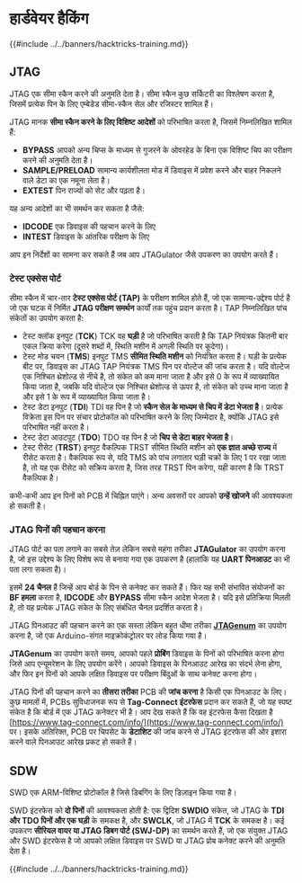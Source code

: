 # हार्डवेयर हैकिंग

{{#include ../../banners/hacktricks-training.md}}

## JTAG

JTAG एक सीमा स्कैन करने की अनुमति देता है। सीमा स्कैन कुछ सर्किटरी का विश्लेषण करता है, जिसमें प्रत्येक पिन के लिए एम्बेडेड सीमा-स्कैन सेल और रजिस्टर शामिल हैं।

JTAG मानक **सीमा स्कैन करने के लिए विशिष्ट आदेशों** को परिभाषित करता है, जिसमें निम्नलिखित शामिल हैं:

- **BYPASS** आपको अन्य चिप्स के माध्यम से गुजरने के ओवरहेड के बिना एक विशिष्ट चिप का परीक्षण करने की अनुमति देता है।
- **SAMPLE/PRELOAD** सामान्य कार्यशीलता मोड में डिवाइस में प्रवेश करने और बाहर निकलने वाले डेटा का एक नमूना लेता है।
- **EXTEST** पिन राज्यों को सेट और पढ़ता है।

यह अन्य आदेशों का भी समर्थन कर सकता है जैसे:

- **IDCODE** एक डिवाइस की पहचान करने के लिए
- **INTEST** डिवाइस के आंतरिक परीक्षण के लिए

आप इन निर्देशों का सामना कर सकते हैं जब आप JTAGulator जैसे उपकरण का उपयोग करते हैं।

### टेस्ट एक्सेस पोर्ट

सीमा स्कैन में चार-तार **टेस्ट एक्सेस पोर्ट (TAP)** के परीक्षण शामिल होते हैं, जो एक सामान्य-उद्देश्य पोर्ट है जो एक घटक में निर्मित **JTAG परीक्षण समर्थन** कार्यों तक पहुंच प्रदान करता है। TAP निम्नलिखित पांच संकेतों का उपयोग करता है:

- टेस्ट क्लॉक इनपुट (**TCK**) TCK वह **घड़ी** है जो परिभाषित करती है कि TAP नियंत्रक कितनी बार एकल क्रिया करेगा (दूसरे शब्दों में, स्थिति मशीन में अगली स्थिति पर कूदेगा)।
- टेस्ट मोड चयन (**TMS**) इनपुट TMS **सीमित स्थिति मशीन** को नियंत्रित करता है। घड़ी के प्रत्येक बीट पर, डिवाइस का JTAG TAP नियंत्रक TMS पिन पर वोल्टेज की जांच करता है। यदि वोल्टेज एक निश्चित थ्रेशोल्ड से नीचे है, तो संकेत को कम माना जाता है और इसे 0 के रूप में व्याख्यायित किया जाता है, जबकि यदि वोल्टेज एक निश्चित थ्रेशोल्ड से ऊपर है, तो संकेत को उच्च माना जाता है और इसे 1 के रूप में व्याख्यायित किया जाता है।
- टेस्ट डेटा इनपुट (**TDI**) TDI वह पिन है जो **स्कैन सेल के माध्यम से चिप में डेटा भेजता है**। प्रत्येक विक्रेता इस पिन पर संचार प्रोटोकॉल को परिभाषित करने के लिए जिम्मेदार है, क्योंकि JTAG इसे परिभाषित नहीं करता है।
- टेस्ट डेटा आउटपुट (**TDO**) TDO वह पिन है जो **चिप से डेटा बाहर भेजता है**।
- टेस्ट रीसेट (**TRST**) इनपुट वैकल्पिक TRST सीमित स्थिति मशीन को **एक ज्ञात अच्छे राज्य** में रीसेट करता है। वैकल्पिक रूप से, यदि TMS को पांच लगातार घड़ी चक्रों के लिए 1 पर रखा जाता है, तो यह एक रीसेट को सक्रिय करता है, जिस तरह TRST पिन करेगा, यही कारण है कि TRST वैकल्पिक है।

कभी-कभी आप इन पिनों को PCB में चिह्नित पाएंगे। अन्य अवसरों पर आपको **उन्हें खोजने** की आवश्यकता हो सकती है।

### JTAG पिनों की पहचान करना

JTAG पोर्ट का पता लगाने का सबसे तेज़ लेकिन सबसे महंगा तरीका **JTAGulator** का उपयोग करना है, जो इस उद्देश्य के लिए विशेष रूप से बनाया गया एक उपकरण है (हालांकि यह **UART पिनआउट** का भी पता लगा सकता है)।

इसमें **24 चैनल** हैं जिन्हें आप बोर्ड के पिन से कनेक्ट कर सकते हैं। फिर यह सभी संभावित संयोजनों का **BF हमला** करता है, **IDCODE** और **BYPASS** सीमा स्कैन आदेश भेजता है। यदि इसे प्रतिक्रिया मिलती है, तो यह प्रत्येक JTAG संकेत के लिए संबंधित चैनल प्रदर्शित करता है।

JTAG पिनआउट की पहचान करने का एक सस्ता लेकिन बहुत धीमा तरीका [**JTAGenum**](https://github.com/cyphunk/JTAGenum/) का उपयोग करना है, जो एक Arduino-संगत माइक्रोकंट्रोलर पर लोड किया गया है।

**JTAGenum** का उपयोग करते समय, आपको पहले **प्रोबिंग** डिवाइस के पिनों को परिभाषित करना होगा जिसे आप एन्यूमरेशन के लिए उपयोग करेंगे। आपको डिवाइस के पिनआउट आरेख का संदर्भ लेना होगा, और फिर इन पिनों को आपके लक्षित डिवाइस पर परीक्षण बिंदुओं के साथ कनेक्ट करना होगा।

JTAG पिनों की पहचान करने का **तीसरा तरीका** PCB की **जांच करना** है किसी एक पिनआउट के लिए। कुछ मामलों में, PCBs सुविधाजनक रूप से **Tag-Connect इंटरफेस** प्रदान कर सकते हैं, जो यह स्पष्ट संकेत है कि बोर्ड में एक JTAG कनेक्टर भी है। आप देख सकते हैं कि वह इंटरफेस कैसा दिखता है [https://www.tag-connect.com/info/](https://www.tag-connect.com/info/) पर। इसके अतिरिक्त, PCB पर चिपसेट के **डेटाशिट** की जांच करने से JTAG इंटरफेस की ओर इशारा करने वाले पिनआउट आरेख प्रकट हो सकते हैं।

## SDW

SWD एक ARM-विशिष्ट प्रोटोकॉल है जिसे डिबगिंग के लिए डिज़ाइन किया गया है।

SWD इंटरफेस को **दो पिनों** की आवश्यकता होती है: एक द्विदिश **SWDIO** संकेत, जो JTAG के **TDI और TDO पिनों और एक घड़ी** के समकक्ष है, और **SWCLK**, जो JTAG में **TCK** के समकक्ष है। कई उपकरण **सीरियल वायर या JTAG डिबग पोर्ट (SWJ-DP)** का समर्थन करते हैं, जो एक संयुक्त JTAG और SWD इंटरफेस है जो आपको लक्षित डिवाइस पर SWD या JTAG प्रोब कनेक्ट करने की अनुमति देता है।

{{#include ../../banners/hacktricks-training.md}}
